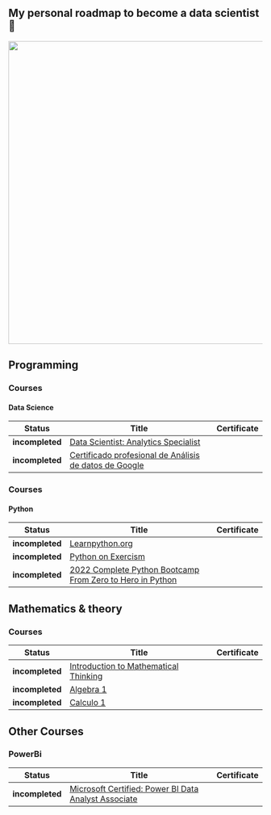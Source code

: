
<h2>My personal roadmap to become a data scientist 🦉</h2>
<p align="center"> 
<img src="http://imgfz.com/i/j6neMc7.gif" width="600">
</p>

## Programming
### Courses
#### Data Science
  
 | Status | Title | Certificate | 
 | -------- | ----- | ----------- |
 | **incompleted** | [Data Scientist: Analytics Specialist](https://www.codecademy.com/learn/paths/data-analyst) |
 | **incompleted** | [Certificado profesional de Análisis de datos de Google](https://bit.ly/3ReszaJ) |
 
### Courses
#### Python
  
 | Status | Title | Certificate | 
 | -------- | ----- | ----------- |
 | **incompleted** | [Learnpython.org](https://www.learnpython.org/) |
 | **incompleted** | [Python on Exercism](https://exercism.org/tracks/python) |
 | **incompleted** | [2022 Complete Python Bootcamp From Zero to Hero in Python](https://www.udemy.com/course/complete-python-bootcamp/) |
 


## Mathematics & theory
### Courses
| Status | Title | Certificate | 
 | -------- | ----- | ----------- |
 | **incompleted** | [Introduction to Mathematical Thinking](https://www.coursera.org/learn/mathematical-thinking) |
 | **incompleted** | [Algebra 1](https://es.khanacademy.org/math/algebra-home) |
 | **incompleted** | [Calculo 1](https://es.khanacademy.org/math/ap-calculus-ab) |
 
 
## Other Courses
### PowerBi
| Status | Title | Certificate | 
 | -------- | ----- | ----------- |
 | **incompleted** | [Microsoft Certified: Power BI Data Analyst Associate](https://learn.microsoft.com/en-us/certifications/exams/pl-300) |
